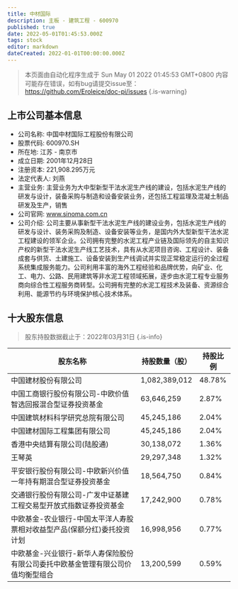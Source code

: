```yaml
---
title: 中材国际
description: 主板 - 建筑工程 - 600970
published: true
date: 2022-05-01T01:45:53.000Z
tags: stock
editor: markdown
dateCreated: 2022-01-01T00:00:00.000Z
---
```


> 本页面由自动化程序生成于 Sun May 01 2022 01:45:53 GMT+0800
> 内容可能存在错误，如有bug请提交issue至：https://github.com/Eroleice/doc-pi/issues
{.is-warning}

## 上市公司基本信息
- 公司名称: 中国中材国际工程股份有限公司
- 股票代码: 600970.SH
- 所在地: 江苏 - 南京市
- 成立日期: 2001年12月28日
- 注册资本: 221,908.295万元
- 法定代表人: 刘燕
- 主营业务: 主营业务为大中型新型干法水泥生产线的建设，包括水泥生产线的研发与设计，装备采购与制造和设备安装业务，还包括工程监理及混凝土制品研发及生产，销售
- 公司官网: www.sinoma.com.cn
- 公司介绍: 公司主要从事新型干法水泥生产线的建设业务，包括水泥生产线的研发与设计、装务采购及制造、设备安装等业务，是国内外大型新型干法水泥工程建设的领军企业。公司拥有完整的水泥工程产业链及国际领先的自主知识产权的新型干法水泥生产线工艺技术，具有从水泥项目咨询、工程设计、装备成套与供货、土建施工、设备安装到生产线调试并实现正常稳定运行的全过程系统集成服务能力。公司利用丰富的海外工程经验和品牌优势，向矿业、化工、电力、公路、民用建筑等非水泥工程领域拓展，逐步由水泥工程专业服务商向综合性工程服务商转型。公司拥有完整的水泥工程技术及装备、资源综合利用、能源节约与环境保护核心技术体系。


## 十大股东信息
> 股东持股数据截止于：2022年03月31日
{.is-info}

| 股东名称 | 持股数量（股） | 持股比例 |
| --- | --- | --- |
| 中国建材股份有限公司 | 1,082,389,012 | 48.78% |
| 中国工商银行股份有限公司-中欧价值智选回报混合型证券投资基金 | 63,646,259 | 2.87% |
| 中国建筑材料科学研究总院有限公司 | 45,245,186 | 2.04% |
| 中国建材国际工程集团有限公司 | 45,245,186 | 2.04% |
| 香港中央结算有限公司(陆股通) | 30,138,072 | 1.36% |
| 王琴英 | 29,297,348 | 1.32% |
| 平安银行股份有限公司-中欧新兴价值一年持有期混合型证券投资基金 | 18,564,750 | 0.84% |
| 交通银行股份有限公司-广发中证基建工程交易型开放式指数证券投资基金 | 17,242,900 | 0.78% |
| 中欧基金-农业银行-中国太平洋人寿股票相对收益型产品(保额分红)委托投资计划 | 16,998,956 | 0.77% |
| 中欧基金-兴业银行-新华人寿保险股份有限公司委托中欧基金管理有限公司价值均衡型组合 | 13,200,599 | 0.59% |




